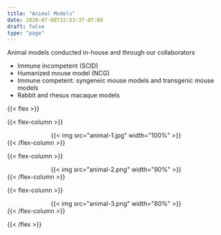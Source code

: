 ```yaml
---
title: "Animal Models"
date: 2020-07-08T22:53:37-07:00
draft: false
type: "page"
---
```


Animal models conducted in-house and through our collaborators

- Immune incompetent (SCID)
- Humanized mouse model (NCG)
- Immune competent: syngeneic mouse models and transgenic mouse models
- Rabbit and rhesus macaque models

{{< flex >}}

{{< flex-column >}}
  <center>
    {{< img src="animal-1.jpg" width="100%" >}}
  </center>
{{< /flex-column >}}

{{< flex-column >}}
  <center>
    {{< img src="animal-2.png" width="90%" >}}
  </center>
{{< /flex-column >}}

{{< flex-column >}}
  <center>
    {{< img src="animal-3.png" width="80%" >}}
  </center>
{{< /flex-column >}}

{{< /flex >}}